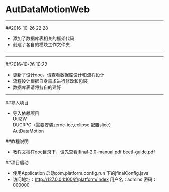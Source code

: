 
# AutDataMotionWeb
--------------------------------  
##2016-10-26 22:28  
* 添加了数据库表相关的框架代码
* 创建了各自的模块工作文件夹

---------------------------------
--------------------------------  
##2016-10-26 10:22
* 更新了设计doc，请查看数据库设计和流程设计
* 流程设计根据自身需求进行修改和包装
* 数据库表请将各自的建好

---------------------------------
##导入项目  
* 导入依赖项目  
UtilZW  
DUCRPC（需要安装zeroc-ice,eclipse 配置slice）  
AutDataMotion  

##教程说明
* 教程文档在doc目录下，请先查看jfinal-2.0-manual.pdf beetl-guide.pdf  

##项目启动
* 使用Application 启动com.platform.config.run 下的jfinalConfig.java
* 访问地址：http://127.0.0.1:100/jf/platform/index 用户名：admins 密码：000000